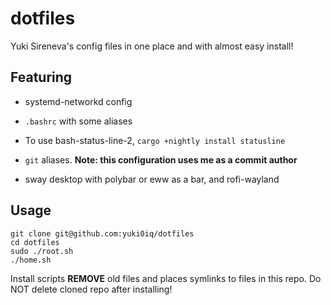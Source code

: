 # dotfiles

Yuki Sireneva's config files in one place and with almost easy install!

## Featuring

* systemd-networkd config

* `.bashrc` with some aliases

* To use bash-status-line-2, `cargo +nightly install statusline`

* `git` aliases. __Note: this configuration uses me as a commit author__

* sway desktop with polybar or eww as a bar, and rofi-wayland

## Usage 

```
git clone git@github.com:yuki0iq/dotfiles
cd dotfiles
sudo ./root.sh
./home.sh
```

Install scripts **REMOVE** old files and places symlinks to files in this repo. Do NOT delete cloned repo after installing!

